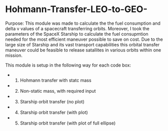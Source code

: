 # Hohmann-Transfer-LEO-to-GEO-

Purpose: This module was made to calculate the the fuel consumption and delta v values of a spacecraft transferring orbits. Moreover, I took the parameters of the SpaceX Starship to calculate the fuel consupmtion needed for the most efficient maneuver possible to save on cost. Due to the large size of Starship and its vast transport capabilities this orbital transfer maneuver could be feasible to release satallites in various orbits within one mission.

This module is setup in the following way for each code box:
- 1. Hohmann transfer with statc mass
- 2. Non-static mass, with required input
- 3. Starship orbit transfer (no plot)
- 4. Starship orbit transfer (with plot)
- 5.  Starship orbit transfer (with plot of full ellipse)
